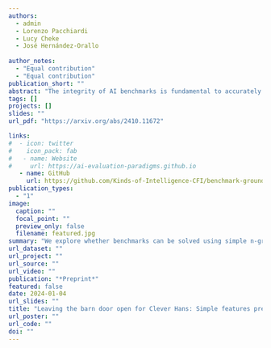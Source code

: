 ```yaml
---
authors:
  - admin
  - Lorenzo Pacchiardi
  - Lucy Cheke
  - José Hernández-Orallo
  
author_notes:
  - "Equal contribution"
  - "Equal contribution"
publication_short: ""
abstract: "The integrity of AI benchmarks is fundamental to accurately assess the capabilities of AI systems. The internal validity of these benchmarks---i.e., making sure they are free from confounding factors---is crucial for ensuring that they are measuring what they are designed to measure. In this paper, we explore a key issue related to internal validity:~the possibility that AI systems can solve benchmarks in unintended ways, bypassing the capability being tested. This phenomenon, widely known in human and animal experiments, is often referred to as the `Clever Hans' effect, where tasks are solved using spurious cues, often involving much simpler processes than those putatively assessed. Previous research suggests that language models can exhibit this behaviour as well. In several older Natural Language Processing (NLP) benchmarks, individual $n$-grams like ``not'' have been found to be highly predictive of the correct labels, and supervised NLP models have been shown to exploit these patterns. In this work, we investigate the extent to which simple $n$-grams extracted from benchmark instances can be combined to predict labels in modern multiple-choice benchmarks designed for LLMs, and whether LLMs might be using such $n$-gram patterns to solve these benchmarks. We show how simple classifiers trained on these $n$-grams can achieve high scores on several benchmarks, despite lacking the capabilities being tested. Additionally, we provide evidence that modern LLMs might be using these superficial patterns to solve benchmarks. This suggests that the internal validity of these benchmarks may be compromised and caution should be exercised when interpreting LLM performance results on them."
tags: []
projects: []
slides: ""
url_pdf: "https://arxiv.org/abs/2410.11672"

links:
#  - icon: twitter
#    icon_pack: fab
#   - name: Website
#     url: https://ai-evaluation-paradigms.github.io
   - name: GitHub
     url: https://github.com/Kinds-of-Intelligence-CFI/benchmark-ground-truth-predictability
publication_types:
  - "1"
image:
  caption: ""
  focal_point: ""
  preview_only: false
  filename: featured.jpg
summary: "We explore whether benchmarks can be solved using simple n-gram patterns and whether LLMs exploit these patterns to solve benchmark tasks."
url_dataset: ""
url_project: ""
url_source: ""
url_video: ""
publication: "*Preprint*"
featured: false
date: 2024-01-04
url_slides: ""
title: "Leaving the barn door open for Clever Hans: Simple features predict LLM benchmark answers"
url_poster: ""
url_code: ""
doi: ""
---
```

